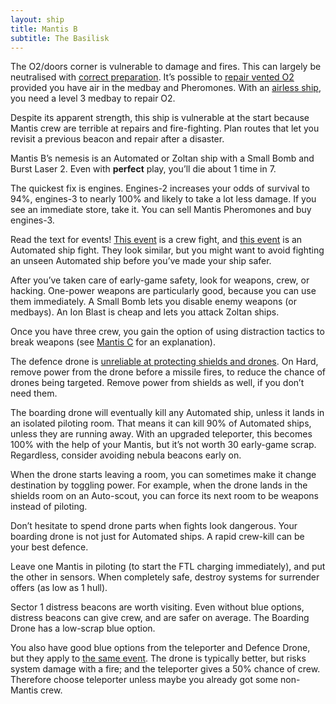 ```yaml
---
layout: ship
title: Mantis B
subtitle: The Basilisk
---
```

The O2/doors corner is vulnerable to damage and fires. This can largely be neutralised with [correct preparation](https://www.youtube.com/watch?v=YWE89mQGzrA). It’s possible to [repair vented O2](https://www.youtube.com/watch?v=5SEw_KXdtpk&t=470s) provided you have air in the medbay and Pheromones. With an [airless ship](https://www.youtube.com/watch?v=5SEw_KXdtpk&t=942s), you need a level 3 medbay to repair O2.

Despite its apparent strength, this ship is vulnerable at the start because Mantis crew are terrible at repairs and fire-fighting. Plan routes that let you revisit a previous beacon and repair after a disaster.

Mantis B’s nemesis is an Automated or Zoltan ship with a Small Bomb and Burst Laser 2. Even with **perfect** play, you’ll die about 1 time in 7.

The quickest fix is engines. Engines-2 increases your odds of survival to 94%, engines-3 to nearly 100% and likely to take a lot less damage. If you see an immediate store, take it. You can sell Mantis Pheromones and buy engines-3.

Read the text for events! [This event](https://ftl.fandom.com/wiki/Federation_Ship_in_need_of_Aid) is a crew fight, and [this event](https://ftl.fandom.com/wiki/Rebel_Scout_Pursuing_Civilian_Ship) is an Automated ship fight. They look similar, but you might want to avoid fighting an unseen Automated ship before you’ve made your ship safer.

After you’ve taken care of early-game safety, look for weapons, crew, or hacking. One-power weapons are particularly good, because you can use them immediately. A Small Bomb lets you disable enemy weapons (or medbays). An Ion Blast is cheap and lets you attack Zoltan ships.

Once you have three crew, you gain the option of using distraction tactics to break weapons (see [Mantis C](/mantis-c) for an explanation).

The defence drone is [unreliable at protecting shields and drones](https://i.imgur.com/qSlV6gW.jpg). On Hard, remove power from the drone before a missile fires, to reduce the chance of drones being targeted. Remove power from shields as well, if you don’t need them.

The boarding drone will eventually kill any Automated ship, unless it lands in an isolated piloting room. That means it can kill 90% of Automated ships, unless they are running away. With an upgraded teleporter, this becomes 100% with the help of your Mantis, but it’s not worth 30 early-game scrap. Regardless, consider avoiding nebula beacons early on.

When the drone starts leaving a room, you can sometimes make it change destination by toggling power. For example, when the drone lands in the shields room on an Auto-scout, you can force its next room to be weapons instead of piloting.

Don’t hesitate to spend drone parts when fights look dangerous. Your boarding drone is not just for Automated ships. A rapid crew-kill can be your best defence.

Leave one Mantis in piloting (to start the FTL charging immediately), and put the other in sensors. When completely safe, destroy systems for surrender offers (as low as 1 hull).

Sector 1 distress beacons are worth visiting. Even without blue options, distress beacons can give crew, and are safer on average. The Boarding Drone has a low-scrap blue option.

You also have good blue options from the teleporter and Defence Drone, but they apply to [the same event](https://ftl.fandom.com/wiki/Small_Asteroid_Belt_Distress_Beacon). The drone is typically better, but risks system damage with a fire; and the teleporter gives a 50% chance of crew. Therefore choose teleporter unless maybe you already got some non-Mantis crew.